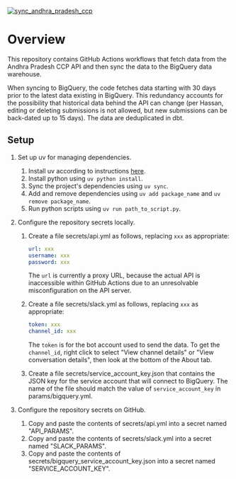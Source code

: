 [![sync_andhra_pradesh_ccp](https://github.com/NooraHealth/ap-ccp-cron/actions/workflows/sync_andhra_pradesh_ccp.yaml/badge.svg)](https://github.com/NooraHealth/ap-ccp-cron/actions/workflows/sync_andhra_pradesh_ccp.yaml)

# Overview

This repository contains GitHub Actions workflows that fetch data from the Andhra Pradesh CCP API and then sync the data to the BigQuery data warehouse.

When syncing to BigQuery, the code fetches data starting with 30 days prior to the latest data existing in BigQuery. This redundancy accounts for the possibility that historical data behind the API can change (per Hassan, editing or deleting submissions is not allowed, but new submissions can be back-dated up to 15 days). The data are deduplicated in dbt.

## Setup

1. Set up uv for managing dependencies.
   1. Install uv according to instructions [here](https://docs.astral.sh/uv/getting-started/installation/).
   2. Install python using `uv python install`.
   3. Sync the project's dependencies using `uv sync`.
   4. Add and remove dependencies using `uv add package_name` and `uv remove package_name`.
   5. Run python scripts using `uv run path_to_script.py`.

2. Configure the repository secrets locally.
   1. Create a file secrets/api.yml as follows, replacing `xxx` as appropriate:

      ```yaml
      url: xxx
      username: xxx
      password: xxx
      ```
      The `url` is currently a proxy URL, because the actual API is inaccessible within GitHub Actions due to an unresolvable misconfiguration on the API server.
   2. Create a file secrets/slack.yml as follows, replacing `xxx` as appropriate:

      ```yaml
      token: xxx
      channel_id: xxx
      ```
      The `token` is for the bot account used to send the data. To get the `channel_id`, right click to select "View channel details" or "View conversation details", then look at the bottom of the About tab.
   3. Create a file secrets/service_account_key.json that contains the JSON key for the service account that will connect to BigQuery. The name of the file should match the value of `service_account_key` in params/bigquery.yml.

3. Configure the repository secrets on GitHub.
   1. Copy and paste the contents of secrets/api.yml into a secret named "API_PARAMS".
   2. Copy and paste the contents of secrets/slack.yml into a secret named "SLACK_PARAMS".
   3. Copy and paste the contents of secrets/bigquery_service_account_key.json into a secret named "SERVICE_ACCOUNT_KEY".
